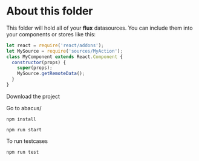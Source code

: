 # About this folder
This folder will hold all of your **flux** datasources.
You can include them into your components or stores like this:

```javascript
let react = require('react/addons');
let MySource = require('sources/MyAction');
class MyComponent extends React.Component {
  constructor(props) {
    super(props);
    MySource.getRemoteData();
  }
}
```
Download the project

Go to abacus/

	npm install 

	npm run start

To run testcases

	npm run test
